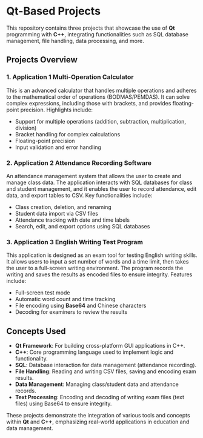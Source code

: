 # Qt-Based Projects

This repository contains three projects that showcase the use of **Qt** programming with **C++**, integrating functionalities such as SQL database management, file handling, data processing, and more.

## Projects Overview

### 1. Application 1 **Multi-Operation Calculator** 
This is an advanced calculator that handles multiple operations and adheres to the mathematical order of operations (BODMAS/PEMDAS). It can solve complex expressions, including those with brackets, and provides floating-point precision. Highlights include:
- Support for multiple operations (addition, subtraction, multiplication, division)
- Bracket handling for complex calculations
- Floating-point precision
- Input validation and error handling

### 2. Application 2 **Attendance Recording Software** 
An attendance management system that allows the user to create and manage class data. The application interacts with SQL databases for class and student management, and it enables the user to record attendance, edit data, and export tables to CSV. Key functionalities include:
- Class creation, deletion, and renaming
- Student data import via CSV files
- Attendance tracking with date and time labels
- Search, edit, and export options using SQL databases

### 3. Application 3 **English Writing Test Program** 
This application is designed as an exam tool for testing English writing skills. It allows users to input a set number of words and a time limit, then takes the user to a full-screen writing environment. The program records the writing and saves the results as encoded files to ensure integrity. Features include:
- Full-screen test mode
- Automatic word count and time tracking
- File encoding using **Base64** and Chinese characters
- Decoding for examiners to review the results

## Concepts Used
- **Qt Framework**: For building cross-platform GUI applications in C++.
- **C++**: Core programming language used to implement logic and functionality.
- **SQL**: Database interaction for data management (attendance recording).
- **File Handling**: Reading and writing CSV files, saving and encoding exam results.
- **Data Management**: Managing class/student data and attendance records.
- **Text Processing**: Encoding and decoding of writing exam files (text files) using Base64 to ensure integrity.

These projects demonstrate the integration of various tools and concepts within **Qt** and **C++**, emphasizing real-world applications in education and data management.
